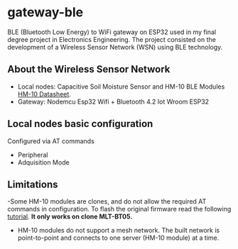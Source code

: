 # gateway-ble

BLE (Bluetooth Low Energy) to WiFi gateway on ESP32 used in my final degree project in Electronics Engineering. The project consisted on the development of a Wireless Sensor Network (WSN) using BLE technology.

## About the Wireless Sensor Network
- Local nodes: Capacitive Soil Moisture Sensor and HM-10 BLE Modules  [HM-10 Datasheet](https://people.ece.cornell.edu/land/courses/ece4760/PIC32/uart/HM10/DSD%20TECH%20HM-10%20datasheet.pdf).
- Gateway: Nodemcu Esp32 Wifi + Bluetooth 4.2 Iot Wroom ESP32

## Local nodes basic configuration
Configured via AT commands
- Peripheral
- Adquisition Mode

## Limitations
-Some HM-10 modules are clones, and do not allow the required AT commands in configuration. To flash the original firmware read the following [tutorial](https://circuitdigest.com/microcontroller-projects/how-to-flash-the-firmware-on-cloned-hm-10-ble-module-using-arduino-uno). **It only works on clone MLT-BT05.**
- HM-10 modules do not support a mesh network. The built network is point-to-point and connects to one server (HM-10 module) at a time.
